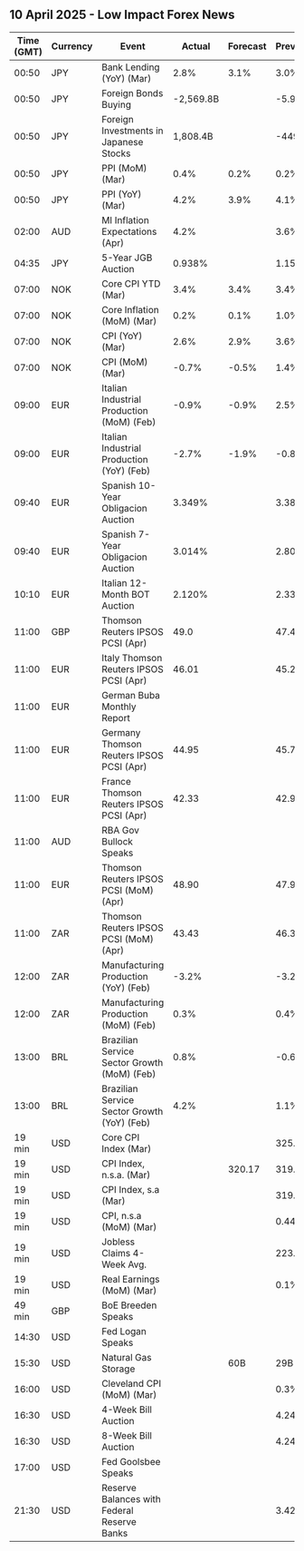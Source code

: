 ## 10 April 2025 - Low Impact Forex News

| Time (GMT) | Currency | Event | Actual | Forecast | Previous |
|------|----------|-------|--------|----------|----------|
| 00:50 | JPY | Bank Lending (YoY) (Mar) | 2.8% | 3.1% | 3.0% |
| 00:50 | JPY | Foreign Bonds Buying | -2,569.8B |  | -5.9B |
| 00:50 | JPY | Foreign Investments in Japanese Stocks | 1,808.4B |  | -449.8B |
| 00:50 | JPY | PPI (MoM) (Mar) | 0.4% | 0.2% | 0.2% |
| 00:50 | JPY | PPI (YoY) (Mar) | 4.2% | 3.9% | 4.1% |
| 02:00 | AUD | MI Inflation Expectations (Apr) | 4.2% |  | 3.6% |
| 04:35 | JPY | 5-Year JGB Auction | 0.938% |  | 1.157% |
| 07:00 | NOK | Core CPI YTD (Mar) | 3.4% | 3.4% | 3.4% |
| 07:00 | NOK | Core Inflation (MoM) (Mar) | 0.2% | 0.1% | 1.0% |
| 07:00 | NOK | CPI (YoY) (Mar) | 2.6% | 2.9% | 3.6% |
| 07:00 | NOK | CPI (MoM) (Mar) | -0.7% | -0.5% | 1.4% |
| 09:00 | EUR | Italian Industrial Production (MoM) (Feb) | -0.9% | -0.9% | 2.5% |
| 09:00 | EUR | Italian Industrial Production (YoY) (Feb) | -2.7% | -1.9% | -0.8% |
| 09:40 | EUR | Spanish 10-Year Obligacion Auction | 3.349% |  | 3.382% |
| 09:40 | EUR | Spanish 7-Year Obligacion Auction | 3.014% |  | 2.809% |
| 10:10 | EUR | Italian 12-Month BOT Auction | 2.120% |  | 2.337% |
| 11:00 | GBP | Thomson Reuters IPSOS PCSI (Apr) | 49.0 |  | 47.4 |
| 11:00 | EUR | Italy Thomson Reuters IPSOS PCSI (Apr) | 46.01 |  | 45.22 |
| 11:00 | EUR | German Buba Monthly Report |  |  |  |
| 11:00 | EUR | Germany Thomson Reuters IPSOS PCSI (Apr) | 44.95 |  | 45.74 |
| 11:00 | EUR | France Thomson Reuters IPSOS PCSI (Apr) | 42.33 |  | 42.90 |
| 11:00 | AUD | RBA Gov Bullock Speaks |  |  |  |
| 11:00 | EUR | Thomson Reuters IPSOS PCSI (MoM) (Apr) | 48.90 |  | 47.92 |
| 11:00 | ZAR | Thomson Reuters IPSOS PCSI (MoM) (Apr) | 43.43 |  | 46.35 |
| 12:00 | ZAR | Manufacturing Production (YoY) (Feb) | -3.2% |  | -3.2% |
| 12:00 | ZAR | Manufacturing Production (MoM) (Feb) | 0.3% |  | 0.4% |
| 13:00 | BRL | Brazilian Service Sector Growth (MoM) (Feb) | 0.8% |  | -0.6% |
| 13:00 | BRL | Brazilian Service Sector Growth (YoY) (Feb) | 4.2% |  | 1.1% |
| 19 min | USD | Core CPI Index (Mar) |  |  | 325.48 |
| 19 min | USD | CPI Index, n.s.a. (Mar) |  | 320.17 | 319.08 |
| 19 min | USD | CPI Index, s.a (Mar) |  |  | 319.78 |
| 19 min | USD | CPI, n.s.a (MoM) (Mar) |  |  | 0.44% |
| 19 min | USD | Jobless Claims 4-Week Avg. |  |  | 223.00K |
| 19 min | USD | Real Earnings (MoM) (Mar) |  |  | 0.1% |
| 49 min | GBP | BoE Breeden Speaks |  |  |  |
| 14:30 | USD | Fed Logan Speaks |  |  |  |
| 15:30 | USD | Natural Gas Storage |  | 60B | 29B |
| 16:00 | USD | Cleveland CPI (MoM) (Mar) |  |  | 0.3% |
| 16:30 | USD | 4-Week Bill Auction |  |  | 4.240% |
| 16:30 | USD | 8-Week Bill Auction |  |  | 4.240% |
| 17:00 | USD | Fed Goolsbee Speaks |  |  |  |
| 21:30 | USD | Reserve Balances with Federal Reserve Banks |  |  | 3.427T |
